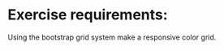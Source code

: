 Exercise requirements: 
======================

Using the bootstrap grid system make a responsive color grid. 